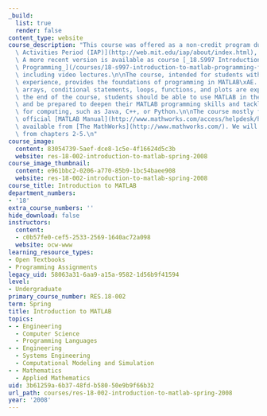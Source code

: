 ```yaml
---
_build:
  list: true
  render: false
content_type: website
course_description: "This course was offered as a non-credit program during the [Independent\
  \ Activities Period (IAP)](http://web.mit.edu/iap/about/index.html), January 2008.\
  \ A more recent version is available as course [_18.S997 Introduction To MATLAB\
  \ Programming_](/courses/18-s997-introduction-to-matlab-programming-fall-2011/),\
  \ including video lectures.\n\nThe course, intended for students with no programming\
  \ experience, provides the foundations of programming in MATLAB\xAE. Variables,\
  \ arrays, conditional statements, loops, functions, and plots are explained. At\
  \ the end of the course, students should be able to use MATLAB in their own work,\
  \ and be prepared to deepen their MATLAB programming skills and tackle other languages\
  \ for computing, such as Java, C++, or Python.\n\nThe course mostly follows the\
  \ official [MATLAB Manual](http://www.mathworks.com/access/helpdesk/help/pdf_doc/matlab/getstart.pdf),\
  \ available from [The MathWorks](http://www.mathworks.com/). We will cover material\
  \ from chapters 2-5.\n"
course_image:
  content: 83054739-5aef-dce8-1c5e-4f16624d5c3b
  website: res-18-002-introduction-to-matlab-spring-2008
course_image_thumbnail:
  content: e961bbc2-0206-a770-85b9-1bc54baee908
  website: res-18-002-introduction-to-matlab-spring-2008
course_title: Introduction to MATLAB
department_numbers:
- '18'
extra_course_numbers: ''
hide_download: false
instructors:
  content:
  - c0b57fe0-cef5-2533-2569-1640ac72a098
  website: ocw-www
learning_resource_types:
- Open Textbooks
- Programming Assignments
legacy_uid: 58063a31-6aa9-a15a-9582-1d56b9f41594
level:
- Undergraduate
primary_course_number: RES.18-002
term: Spring
title: Introduction to MATLAB
topics:
- - Engineering
  - Computer Science
  - Programming Languages
- - Engineering
  - Systems Engineering
  - Computational Modeling and Simulation
- - Mathematics
  - Applied Mathematics
uid: 3b61259a-6b37-48fd-b580-50e9b9f66b32
url_path: courses/res-18-002-introduction-to-matlab-spring-2008
year: '2008'
---
```

